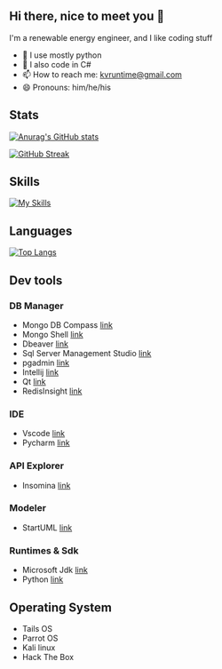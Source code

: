 ## Hi there, nice to meet you 👋

I'm a renewable energy engineer, and I like coding stuff



- 🌱 I use mostly python
- 🌱 I also code in C#
- 📫 How to reach me: kvruntime@gmail.com
- 😄 Pronouns: him/he/his

## Stats
[![Anurag's GitHub stats](https://github-readme-stats.vercel.app/api?username=kvruntime&show_icons=true)]()

[![GitHub Streak](https://streak-stats.demolab.com?user=kvruntime&theme=tokyonight&border_radius=4&mode=weekly&exclude_days=Sun%2CSat)](https://git.io/streak-stats)

## Skills
[![My Skills](https://skillicons.dev/icons?i=aws,python,cs,docker,dotnet,fastapi,github)](https://skillicons.dev)

## Languages
[![Top Langs](https://github-readme-stats.vercel.app/api/top-langs/?username=kvruntime)](https://github.com/kvruntime/github-readme-stats)

## Dev tools

### DB Manager
- Mongo DB Compass [link](https://www.mongodb.com/try/download/compass)
- Mongo Shell [link](https://www.mongodb.com/try/download/shell)
- Dbeaver [link](https://dbeaver.io/download/)
- Sql Server Management Studio [link](https://learn.microsoft.com/en-us/sql/ssms/download-sql-server-management-studio-ssms?view=sql-server-ver16)
- pgadmin [link](https://www.pgadmin.org/download/)
- Intellij [link](https://www.jetbrains.com/idea/download/)
- Qt [link](https://www.qt.io/offline-installers)
- RedisInsight [link](https://redis.com/fr/redis-enterprise/redisinsight/)


### IDE

- Vscode [link](https://code.visualstudio.com/download)
- Pycharm [link](https://www.jetbrains.com/fr-fr/pycharm/download/#section=windows)

### API Explorer

- Insomina [link](https://insomnia.rest/download)

### Modeler

- StartUML [link](https://staruml.io/download)

### Runtimes & Sdk

- Microsoft Jdk [link](https://learn.microsoft.com/en-us/java/openjdk/download)
- Python [link](https://www.python.org/downloads/)


## Operating System

- Tails OS
- Parrot OS
- Kali linux
- Hack The Box
